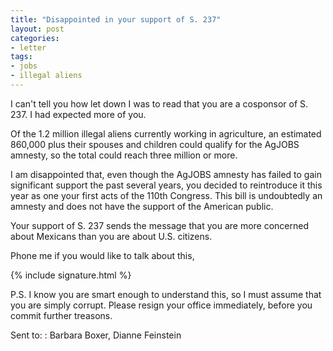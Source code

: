 ```yaml
---
title: "Disappointed in your support of S. 237"
layout: post
categories:
- letter
tags:
- jobs
- illegal aliens
---
```


I can't tell you how let down I was to read that you are a cosponsor of S. 237. I had expected more of you.

Of the 1.2 million illegal aliens currently working in agriculture, an estimated 860,000 plus their spouses and children could qualify for the AgJOBS amnesty, so the total could reach three million or more.

I am disappointed that, even though the AgJOBS amnesty has failed to gain significant support the past several years, you decided to reintroduce it this year as one your first acts of the 110th Congress. This bill is undoubtedly an amnesty and does not have the support of the American public.

Your support of S. 237 sends the message that you are more concerned about Mexicans than you are about U.S. citizens.

Phone me if you would like to talk about this,

{% include signature.html %}

P.S. I know you are smart enough to understand this, so I must assume that you are simply corrupt. Please resign your office immediately, before you commit further treasons.

Sent to:
: Barbara Boxer, Dianne Feinstein
